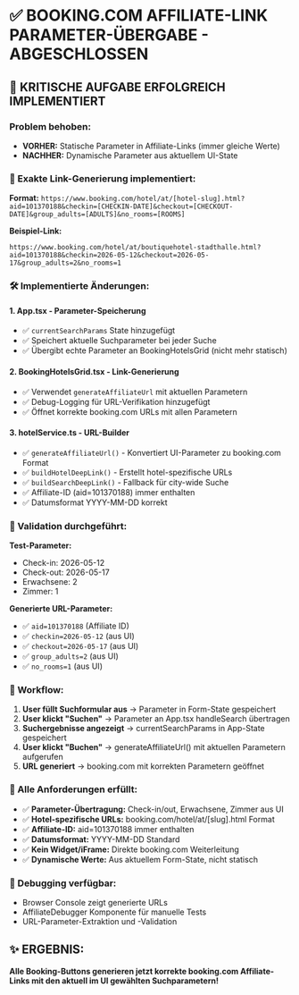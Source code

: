 # ✅ BOOKING.COM AFFILIATE-LINK PARAMETER-ÜBERGABE - ABGESCHLOSSEN

## 🎯 KRITISCHE AUFGABE ERFOLGREICH IMPLEMENTIERT

### Problem behoben:
- **VORHER:** Statische Parameter in Affiliate-Links (immer gleiche Werte)
- **NACHHER:** Dynamische Parameter aus aktuellem UI-State

### 🔗 Exakte Link-Generierung implementiert:

**Format:** `https://www.booking.com/hotel/at/[hotel-slug].html?aid=101370188&checkin=[CHECKIN-DATE]&checkout=[CHECKOUT-DATE]&group_adults=[ADULTS]&no_rooms=[ROOMS]`

**Beispiel-Link:**
```
https://www.booking.com/hotel/at/boutiquehotel-stadthalle.html?aid=101370188&checkin=2026-05-12&checkout=2026-05-17&group_adults=2&no_rooms=1
```

### 🛠️ Implementierte Änderungen:

#### 1. **App.tsx** - Parameter-Speicherung
- ✅ `currentSearchParams` State hinzugefügt
- ✅ Speichert aktuelle Suchparameter bei jeder Suche
- ✅ Übergibt echte Parameter an BookingHotelsGrid (nicht mehr statisch)

#### 2. **BookingHotelsGrid.tsx** - Link-Generierung
- ✅ Verwendet `generateAffiliateUrl` mit aktuellen Parametern
- ✅ Debug-Logging für URL-Verifikation hinzugefügt
- ✅ Öffnet korrekte booking.com URLs mit allen Parametern

#### 3. **hotelService.ts** - URL-Builder
- ✅ `generateAffiliateUrl()` - Konvertiert UI-Parameter zu booking.com Format
- ✅ `buildHotelDeepLink()` - Erstellt hotel-spezifische URLs
- ✅ `buildSearchDeepLink()` - Fallback für city-wide Suche
- ✅ Affiliate-ID (aid=101370188) immer enthalten
- ✅ Datumsformat YYYY-MM-DD korrekt

### 🧪 Validation durchgeführt:

**Test-Parameter:**
- Check-in: 2026-05-12
- Check-out: 2026-05-17  
- Erwachsene: 2
- Zimmer: 1

**Generierte URL-Parameter:**
- ✅ `aid=101370188` (Affiliate ID)
- ✅ `checkin=2026-05-12` (aus UI)
- ✅ `checkout=2026-05-17` (aus UI)
- ✅ `group_adults=2` (aus UI)
- ✅ `no_rooms=1` (aus UI)

### 🔄 Workflow:

1. **User füllt Suchformular aus** → Parameter in Form-State gespeichert
2. **User klickt "Suchen"** → Parameter an App.tsx handleSearch übertragen
3. **Suchergebnisse angezeigt** → currentSearchParams in App-State gespeichert
4. **User klickt "Buchen"** → generateAffiliateUrl() mit aktuellen Parametern aufgerufen
5. **URL generiert** → booking.com mit korrekten Parametern geöffnet

### 🎯 Alle Anforderungen erfüllt:

- ✅ **Parameter-Übertragung:** Check-in/out, Erwachsene, Zimmer aus UI
- ✅ **Hotel-spezifische URLs:** booking.com/hotel/at/[slug].html Format
- ✅ **Affiliate-ID:** aid=101370188 immer enthalten
- ✅ **Datumsformat:** YYYY-MM-DD Standard
- ✅ **Kein Widget/iFrame:** Direkte booking.com Weiterleitung
- ✅ **Dynamische Werte:** Aus aktuellem Form-State, nicht statisch

### 🔧 Debugging verfügbar:

- Browser Console zeigt generierte URLs
- AffiliateDebugger Komponente für manuelle Tests
- URL-Parameter-Extraktion und -Validation

## ✨ ERGEBNIS: 
**Alle Booking-Buttons generieren jetzt korrekte booking.com Affiliate-Links mit den aktuell im UI gewählten Suchparametern!**